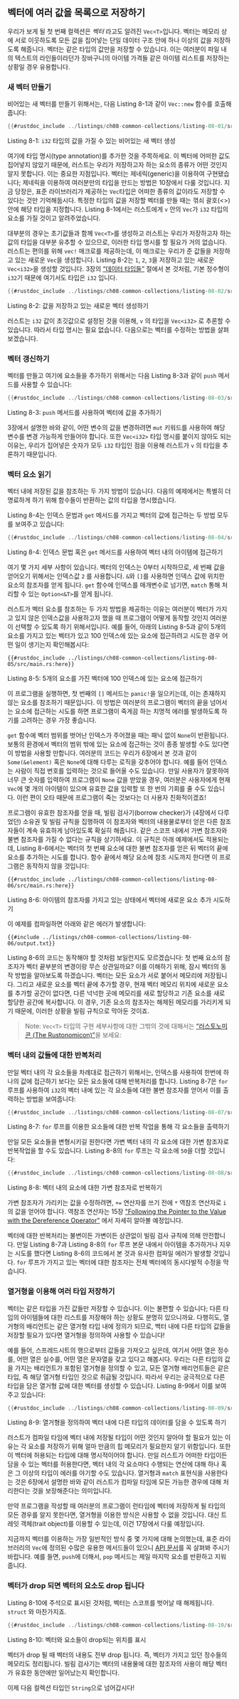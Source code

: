 ## 벡터에 여러 값을 목록으로 저장하기

우리가 보게 될 첫 번째 컬렉션은 *벡터* 라고도 알려진 `Vec<T>`입니다. 벡터는 메모리
상에 서로 이웃하도록 모든 값을 집어넣는 단일 데이터 구조 안에 하나 이상의 값을
저장하도록 해줍니다. 벡터는 같은 타입의 값만을 저장할 수 있습니다. 이는 여러분이
파일 내의 텍스트의 라인들이라던가 장바구니의 아이템 가격들 같은 아이템 리스트를
저장하는 상황일 경우 유용합니다.

### 새 벡터 만들기

비어있는 새 벡터를 만들기 위해서는, 다음 Listing 8-1과 같이 `Vec::new` 함수를
호출해 줍니다:

```rust
{{#rustdoc_include ../listings/ch08-common-collections/listing-08-01/src/main.rs:here}}
```

<span class="caption">Listing 8-1: `i32` 타입의 값을 가질 수 있는 비어있는 새 벡터
생성</span>

여기에 타입 명시(type annotation)를 추가한 것을 주목하세요. 이 벡터에 어떠한 값도
집어넣지 않았기 때문에, 러스트는 우리가 저장하고자 하는 요소의 종류가 어떤 것인지
알지 못합니다. 이는 중요한 지점입니다. 벡터는 제네릭(generic)을 이용하여 구현됐습니다;
제네릭을 이용하여 여러분만의 타입을 만드는 방법은 10장에서 다룰 것입니다.
지금 당장은, 표준 라이브러리가 제공하는 `Vec`타입은 어떠한 종류의 값이라도 저장할
수 있다는 것만 기억해둡시다. 특정한 타입의 값을 저장할 벡터를 만들 때는
꺾쇠 괄호(<>) 안에 해당 타입을 지정합니다. Listing 8-1에서는 러스트에게
`v` 안의 `Vec`가 `i32` 타입의 요소를 가질 것이고 알려주었습니다.

대부분의 경우는 초기값들과 함께 `Vec<T>`를 생성하고 러스트는 우리가 저장하고자
하는 값의 타입을 대부분 유추할 수 있으므로, 이러한 타입 명시를 할 필요가 거의
없습니다. 러스트는 편의를 위해 `vec!` 매크로를 제공하는데, 이 매크로는 우리가
준 값들을 저장하고 있는 새로운 `Vec`을 생성합니다. Listing 8-2는 `1`, `2`,
`3`을 저장하고 있는 새로운 `Vec<i32>`을 생성할 것입니다.
3장의 [“데이터 타입들”][data-types]<!-- ignore --> 절에서 본 것처럼,
기본 정수형이 `i32`기 때문에 여기서도 타입은 `i32` 입니다.

```rust
{{#rustdoc_include ../listings/ch08-common-collections/listing-08-02/src/main.rs:here}}
```

<span class="caption">Listing 8-2: 값을 저장하고 있는 새로운 벡터
생성하기</span>

러스트는 `i32` 값이 초깃값으로 설정된 것을 이용해, `v` 의 타입을 `Vec<i32>`
로 추론할 수 있습니다. 따라서 타입 명시는 필요 없습니다. 다음으로는 벡터를
수정하는 방법을 살펴보겠습니다.

### 벡터 갱신하기

벡터를 만들고 여기에 요소들을 추가하기 위해서는 다음 Listing 8-3과 같이
`push` 메서드를 사용할 수 있습니다:

```rust
{{#rustdoc_include ../listings/ch08-common-collections/listing-08-03/src/main.rs:here}}
```

<span class="caption">Listing 8-3: `push` 메서드를 사용하여 벡터에 값을
추가하기</span>

3장에서 설명한 바와 같이, 어떤 변수의 값을 변경하려면 `mut` 키워드를 사용하여
해당 변수를 변경 가능하게 만들어야 합니다. 또한 `Vec<i32>` 타입 명시를 붙이지
않아도 되는 이유는, 우리가 집어넣은 숫자가 모두 `i32` 타입인 점을 이용해
러스트가 `v` 의 타입을 추론하기 때문입니다.

### 벡터 요소 읽기

벡터 내에 저장된 값을 참조하는 두 가지 방법이 있습니다. 다음의
예제에서는 특별히 더 명료하게 하기 위해 함수들이 반환하는 값의
타입을 명시했습니다.

Listing 8-4는 인덱스 문법과 `get` 메서드를 가지고 벡터의 값에
접근하는 두 방법 모두를 보여주고 있습니다:

```rust
{{#rustdoc_include ../listings/ch08-common-collections/listing-08-04/src/main.rs:here}}
```

<span class="caption">Listing 8-4: 인덱스 문법 혹은 `get` 메서드를 사용하여
벡터 내의 아이템에 접근하기</span>

여기 몇 가지 세부 사항이 있습니다. 벡터의 인덱스는 0부터 시작하므로,
세 번째 값을 얻어오기 위해서는 인덱스값 `2` 를 사용합니다.
`&`와 `[]`를 사용하면 인덱스 값에 위치한 요소의 참조자를 얻게 됩니다.
`get` 함수에 인덱스를 매개변수로 넘기면, `match` 통해 처리할 수 있는
`Option<&T>`를 얻게 됩니다.

러스트가 벡터 요소를 참조하는 두 가지 방법을 제공하는 이유는 여러분이 벡터가
가지고 있지 않은 인덱스값을 사용하고자 했을 때 프로그램이 어떻게 동작할
것인지 여러분이 선택할 수 있도록 하기 위해서입니다. 예를 들어, 아래의 Listing
8-5과 같이 5개의 요소를 가지고 있는 벡터가 있고 100 인덱스에 있는 요소에
접근하려고 시도한 경우 어떤 일이 생기는지 확인해봅시다:

```rust,should_panic,panics
{{#rustdoc_include ../listings/ch08-common-collections/listing-08-05/src/main.rs:here}}
```

<span class="caption">Listing 8-5: 5개의 요소를 가진 벡터에 100 인덱스에 있는
요소에 접근하기</span>

이 프로그램을 실행하면, 첫 번째의 `[]` 메서드는 `panic!`을 일으키는데, 이는
존재하지 않는 요소를 참조하기 때문입니다. 이 방법은 여러분의 프로그램이
벡터의 끝을 넘어서는 요소에 접근하는 시도를 하면 프로그램이 죽게끔 하는
치명적 에러를 발생하도록 하기를 고려하는 경우 가장 좋습니다.

`get` 함수에 벡터 범위를 벗어난 인덱스가 주어졌을 때는 패닉 없이 `None`이
반환됩니다. 보통의 환경에서 벡터의 범위 밖에 있는 요소에 접근하는 것이
종종 발생할 수도 있다면 이 방법을 사용할 만합니다. 여러분의 코드는 우리가
6장에서 본 것과 같이 `Some(&element)` 혹은 `None`에 대해 다루는 로직을
갖추어야 합니다. 예를 들어 인덱스는 사람이 직접 번호를 입력하는 것으로
들어올 수도 있습니다. 만일 사용자가 잘못하여 너무 큰 숫자를 입력하여
프로그램이 `None` 값을 받았을 경우, 여러분은 사용자에게 현재 `Vec`에
몇 개의 아이템이 있으며 유효한 값을 입력할 또 한 번의 기회를 줄 수도
있습니다. 이런 편이 오타 때문에 프로그램이 죽는 것보다는 더 사용자
친화적이겠죠!

프로그램이 유효한 참조자를 얻을 때, 빌림 검사기(borrow checker)가 (4장에서
다루었던) 소유권 및 빌림 규칙을 집행하여 이 참조자와 벡터의 내용물로부터
얻은 다른 참조자들이 계속 유효하게 남아있도록 확실히 해줍니다. 같은 스코프
내에서 가변 참조자와 불변 참조자를 가질 수 없다는 규칙을 상기하세요.
이 규칙은 아래 예제에서도 적용되는데, Listing 8-6에서는 벡터의 첫 번째
요소에 대한 불변 참조자를 얻은 뒤 벡터의 끝에 요소를 추가하는 시도를
합니다. 함수 끝에서 해당 요소에 참조 시도까지 한다면 이 프로그램은 동작하지
않을 것입니다:


```rust,ignore,does_not_compile
{{#rustdoc_include ../listings/ch08-common-collections/listing-08-06/src/main.rs:here}}
```

<span class="caption">Listing 8-6: 아이템의 참조자를 가지고 있는 상태에서
벡터에 새로운 요소 추가 시도하기</span>

이 예제를 컴파일하면 아래와 같은 에러가 발생합니다:

```console
{{#include ../listings/ch08-common-collections/listing-08-06/output.txt}}
```


Listing 8-6의 코드는 동작해야 할 것처럼 보일런지도 모르겠습니다:
첫 번째 요소의 참조자가 벡터 끝부분의 변경이랑 무슨 상관일까요?
이를 이해하기 위해, 잠시 벡터의 동작 방법을 알아보도록 하겠습니다.
벡터는 모든 요소가 서로 붙어서 메모리에 저장됩니다. 그리고 새로운
요소를 벡터 끝에 추가할 경우, 현재 벡터 메모리 위치에 새로운 요소를
추가할 공간이 없다면, 다른 넉넉한 곳에 메모리를 새로 할당하고 기존
요소를 새로 할당한 공간에 복사합니다. 이 경우, 기존 요소의 참조자는
해제된 메모리를 가리키게 되기 때문에, 이러한 상황을 빌림 규칙으로
막아둔 것이죠.

> Note: `Vec<T>` 타입의 구현 세부사항에 대한 그밖의 것에 대해서는
> [“러스토노미콘 (The Rustonomicon)”][nomicon]을 보세요:

### 벡터 내의 값들에 대한 반복처리

만일 벡터 내의 각 요소들을 차례대로 접근하기 위해서는, 인덱스를 사용하여
한번에 하나의 값에 접근하기 보다는 모든 요소들에 대해 반복처리를 합니다.
Listing 8-7은 `for` 루프를 사용하여 `i32`의 벡터 내에 있는 각 요소들에 대한
불변 참조자를 얻어서 이를 출력하는 방법을 보여줍니다:

```rust
{{#rustdoc_include ../listings/ch08-common-collections/listing-08-07/src/main.rs:here}}
```

<span class="caption">Listing 8-7: `for` 루프를 이용한 요소들에 대한
반복 작업을 통해 각 요소들을 출력하기</span>

만일 모든 요소들을 변형시키길 원한다면 가변 벡터 내의 각 요소에 대한 가변
참조자로 반복작업을 할 수도 있습니다. Listing 8-8의 `for` 루프는 각 요소에
`50`을 더할 것입니다:

```rust
{{#rustdoc_include ../listings/ch08-common-collections/listing-08-08/src/main.rs:here}}
```

<span class="caption">Listing 8-8: 벡터 내의 요소에 대한 가변 참조자로
반복하기</span>

가변 참조자가 가리키는 값을 수정하려면,
`+=` 연산자를 쓰기 전에 `*` 역참조 연산자로 `i` 의 값을 얻어야 합니다.
역참조 연산자는 15장
["Following the Pointer to the Value with the Dereference Operator"][deref]
에서 자세히 알아볼 예정입니다.

벡터에 대한 반복처리는 불변이든 가변이든 상관없이 빌림 검사 규칙에
의해 안전합니다. 만일 Listing 8-7과 Listing 8-8의 `for` 루프
본문 내에서 아이템을 추가하거나 지우는 시도를 했다면 Listing 8-6의
코드에서 본 것과 유사한 컴파일 에러가 발생할 것입니다. `for` 루프가
가지고 있는 벡터에 대한 참조자는 전체 벡터에의 동시다발적 수정을
막습니다.

### 열거형을 이용해 여러 타입 저장하기

벡터는 같은 타입을 가진 값들만 저장할 수 있습니다. 이는 불편할
수 있습니다; 다른 타입의 아이템들에 대한 리스트를 저장해야 하는 상황도
분명히 있으니까요. 다행히도, 열거형의 배리언트는 같은 열거형 타입
내에 정의가 되므로, 백터 내에 다른 타입의 값들을 저장할 필요가 있다면
열거형을 정의하여 사용할 수 있습니다!

예를 들어, 스프레드시트의 행으로부터 값들을 가져오고 싶은데, 여기서 어떤
열은 정수를, 어떤 열은 실수를, 어떤 열은 문자열을 갖고 있다고 해봅시다.
우리는 다른 타입의 값을 가지는 배리언트가 포함된 열거형을 정의할 수 있고,
모든 열거형 배리언트들은 같은 타입, 즉 해당 열거형 타입인 것으로 취급될 것입니다.
따라서 우리는 궁극적으로 다른 타입을 담은 열거형 값에 대한 벡터를 생성할
수 있습니다. Listing 8-9에서 이를 보여주고 있습니다:

```rust
{{#rustdoc_include ../listings/ch08-common-collections/listing-08-09/src/main.rs:here}}
```

<span class="caption">Listing 8-9: 열거형을 정의하여 벡터 내에 다른
타입의 데이터를 담을 수 있도록 하기</span>

러스트가 컴파일 타임에 벡터 내에 저장될 타입이 어떤 것인지 알아야 할 필요가
있는 이유는 각 요소를 저장하기 위해 얼마 만큼의 힙 메모리가 필요한지 알기
위함입니다. 또한 이 백터에 허용되는 타입에 대해 명시적이어야 합니다. 만일
러스트가 어떠한 타입이든 담을 수 있는 벡터를 허용한다면, 벡터 내의 각 요소마다
수행되는 연산에 대해 하나 혹은 그 이상의 타입이 에러를 야기할 수도 있습니다.
열거형과 `match` 표현식을 사용한다는 것은 6장에서 설명한 바와 같이 러스트가
컴파일 타임에 모든 가능한 경우에 대해 처리한다는 것을 보장해준다는 의미입니다.

만약 프로그램을 작성할 때 여러분의 프로그램이 런타임에 벡터에 저장하게 될
타입의 모든 경우를 알지 못한다면, 열거형을 이용한 방식은 사용할 수 없을 것입니다.
대신 트레잇 객체(trait object)를 이용할 수 있는데, 이건 17장에서 다룰 예정입니다.

지금까지 벡터를 이용하는 가장 일반적인 방식 중 몇 가지에 대해 논의했는데, 표준
라이브러리의 `Vec`에 정의된 수많은 유용한 메서드들이 있으니
[API 문서][vec-api]<!-- ignore -->를 꼭 살펴봐 주시기 바랍니다. 예를 들면,
`push`에 더해서, `pop` 메서드는 제일 마지막 요소를 반환하고 지워줍니다.

### 벡터가 drop 되면 벡터의 요소도 drop 됩니다

Listing 8-10에 주석으로 표시된 것처럼, 벡터는 스코프를 벗어날 때 해제됩니다.
`struct` 와 마찬가지죠.

```rust
{{#rustdoc_include ../listings/ch08-common-collections/listing-08-10/src/main.rs:here}}
```

<span class="caption">Listing 8-10: 벡터와 요소들이 drop되는 위치를
표시</span>

벡터가 drop 될 때 벡터의 내용도 전부 drop 됩니다. 즉, 벡터가 가지고
있던 정수들의 메모리도 정리됩니다. 빌림 검사기는 벡터의 내용물에 대한
참조자의 사용이 해당 벡터가 유효한 동안에만 일어났는지
확인합니다.

이제 다음 컬렉션 타입인 `String`으로 넘어갑시다!

[data-types]: ch03-02-data-types.html#data-types
[nomicon]: ../nomicon/vec/vec.html
[vec-api]: ../std/vec/struct.Vec.html
[deref]: ch15-02-deref.html#following-the-pointer-to-the-value-with-the-dereference-operator
